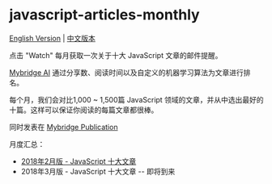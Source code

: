 # javascript-articles-monthly

[English Version](./README.md) | [中文版本](./CN.md)

点击 "Watch" 每月获取一次关于十大 JavaScript 文章的邮件提醒。

[Mybridge AI](https://www.mybridge.co) 通过分享数、阅读时间以及自定义的机器学习算法为文章进行排名。

每个月，我们会对比1,000 ~ 1,500篇 JavaScript 领域的文章，并从中选出最好的十篇。这样可以保证你阅读的每篇文章都很棒。

同时发表在 [Mybridge Publication](https://medium.mybridge.co)


月度汇总：

* [2018年2月版 - JavaScript 十大文章](./v.Feb-2018/CN.md)
* 2018年3月版 - JavaScript 十大文章 -- 即将到来
